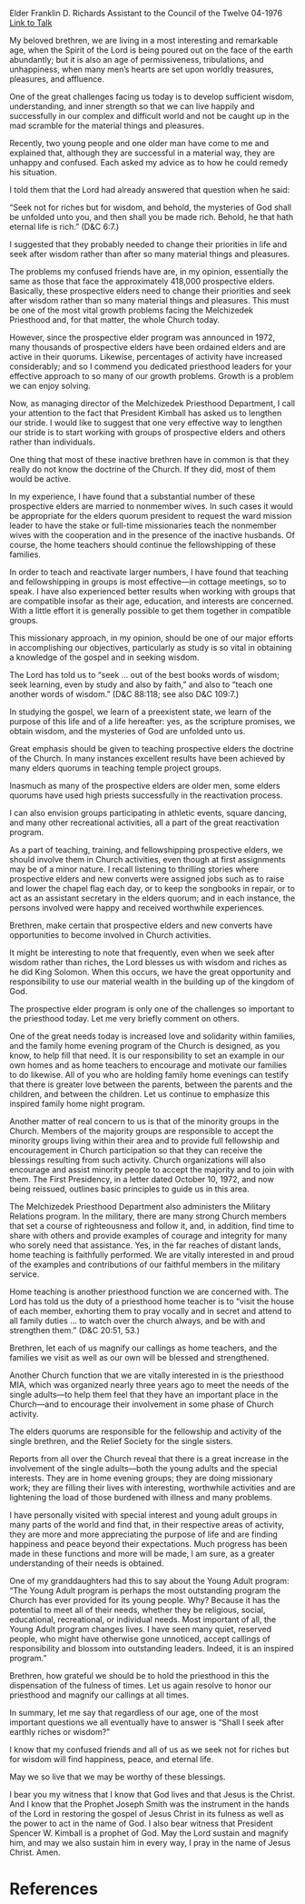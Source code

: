 Elder Franklin D. Richards
Assistant to the Council of the Twelve
04-1976
[Link to Talk](https://www.churchofjesuschrist.org/study/general-conference/1976/04/seek-not-for-riches-but-for-wisdom?lang=eng)

My beloved brethren, we are living in a most interesting and remarkable age, when the Spirit of the Lord is being poured out on the face of the earth abundantly; but it is also an age of permissiveness, tribulations, and unhappiness, when many men’s hearts are set upon worldly treasures, pleasures, and affluence.

One of the great challenges facing us today is to develop sufficient wisdom, understanding, and inner strength so that we can live happily and successfully in our complex and difficult world and not be caught up in the mad scramble for the material things and pleasures.

Recently, two young people and one older man have come to me and explained that, although they are successful in a material way, they are unhappy and confused. Each asked my advice as to how he could remedy his situation.

I told them that the Lord had already answered that question when he said:

“Seek not for riches but for wisdom, and behold, the mysteries of God shall be unfolded unto you, and then shall you be made rich. Behold, he that hath eternal life is rich.” (D&C 6:7.)

I suggested that they probably needed to change their priorities in life and seek after wisdom rather than after so many material things and pleasures.

The problems my confused friends have are, in my opinion, essentially the same as those that face the approximately 418,000 prospective elders. Basically, these prospective elders need to change their priorities and seek after wisdom rather than so many material things and pleasures. This must be one of the most vital growth problems facing the Melchizedek Priesthood and, for that matter, the whole Church today.

However, since the prospective elder program was announced in 1972, many thousands of prospective elders have been ordained elders and are active in their quorums. Likewise, percentages of activity have increased considerably; and so I commend you dedicated priesthood leaders for your effective approach to so many of our growth problems. Growth is a problem we can enjoy solving.

Now, as managing director of the Melchizedek Priesthood Department, I call your attention to the fact that President Kimball has asked us to lengthen our stride. I would like to suggest that one very effective way to lengthen our stride is to start working with groups of prospective elders and others rather than individuals.

One thing that most of these inactive brethren have in common is that they really do not know the doctrine of the Church. If they did, most of them would be active.

In my experience, I have found that a substantial number of these prospective elders are married to nonmember wives. In such cases it would be appropriate for the elders quorum president to request the ward mission leader to have the stake or full-time missionaries teach the nonmember wives with the cooperation and in the presence of the inactive husbands. Of course, the home teachers should continue the fellowshipping of these families.

In order to teach and reactivate larger numbers, I have found that teaching and fellowshipping in groups is most effective—in cottage meetings, so to speak. I have also experienced better results when working with groups that are compatible insofar as their age, education, and interests are concerned. With a little effort it is generally possible to get them together in compatible groups.

This missionary approach, in my opinion, should be one of our major efforts in accomplishing our objectives, particularly as study is so vital in obtaining a knowledge of the gospel and in seeking wisdom.

The Lord has told us to “seek … out of the best books words of wisdom; seek learning, even by study and also by faith,” and also to “teach one another words of wisdom.” (D&C 88:118; see also D&C 109:7.)

In studying the gospel, we learn of a preexistent state, we learn of the purpose of this life and of a life hereafter: yes, as the scripture promises, we obtain wisdom, and the mysteries of God are unfolded unto us.

Great emphasis should be given to teaching prospective elders the doctrine of the Church. In many instances excellent results have been achieved by many elders quorums in teaching temple project groups.

Inasmuch as many of the prospective elders are older men, some elders quorums have used high priests successfully in the reactivation process.

I can also envision groups participating in athletic events, square dancing, and many other recreational activities, all a part of the great reactivation program.

As a part of teaching, training, and fellowshipping prospective elders, we should involve them in Church activities, even though at first assignments may be of a minor nature. I recall listening to thrilling stories where prospective elders and new converts were assigned jobs such as to raise and lower the chapel flag each day, or to keep the songbooks in repair, or to act as an assistant secretary in the elders quorum; and in each instance, the persons involved were happy and received worthwhile experiences.

Brethren, make certain that prospective elders and new converts have opportunities to become involved in Church activities.

It might be interesting to note that frequently, even when we seek after wisdom rather than riches, the Lord blesses us with wisdom and riches as he did King Solomon. When this occurs, we have the great opportunity and responsibility to use our material wealth in the building up of the kingdom of God.

The prospective elder program is only one of the challenges so important to the priesthood today. Let me very briefly comment on others.

One of the great needs today is increased love and solidarity within families, and the family home evening program of the Church is designed, as you know, to help fill that need. It is our responsibility to set an example in our own homes and as home teachers to encourage and motivate our families to do likewise. All of you who are holding family home evenings can testify that there is greater love between the parents, between the parents and the children, and between the children. Let us continue to emphasize this inspired family home night program.

Another matter of real concern to us is that of the minority groups in the Church. Members of the majority groups are responsible to accept the minority groups living within their area and to provide full fellowship and encouragement in Church participation so that they can receive the blessings resulting from such activity. Church organizations will also encourage and assist minority people to accept the majority and to join with them. The First Presidency, in a letter dated October 10, 1972, and now being reissued, outlines basic principles to guide us in this area.

The Melchizedek Priesthood Department also administers the Military Relations program. In the military, there are many strong Church members that set a course of righteousness and follow it, and, in addition, find time to share with others and provide examples of courage and integrity for many who sorely need that assistance. Yes, in the far reaches of distant lands, home teaching is faithfully performed. We are vitally interested in and proud of the examples and contributions of our faithful members in the military service.

Home teaching is another priesthood function we are concerned with. The Lord has told us the duty of a priesthood home teacher is to “visit the house of each member, exhorting them to pray vocally and in secret and attend to all family duties … to watch over the church always, and be with and strengthen them.” (D&C 20:51, 53.)

Brethren, let each of us magnify our callings as home teachers, and the families we visit as well as our own will be blessed and strengthened.

Another Church function that we are vitally interested in is the priesthood MIA, which was organized nearly three years ago to meet the needs of the single adults—to help them feel that they have an important place in the Church—and to encourage their involvement in some phase of Church activity.

The elders quorums are responsible for the fellowship and activity of the single brethren, and the Relief Society for the single sisters.

Reports from all over the Church reveal that there is a great increase in the involvement of the single adults—both the young adults and the special interests. They are in home evening groups; they are doing missionary work; they are filling their lives with interesting, worthwhile activities and are lightening the load of those burdened with illness and many problems.

I have personally visited with special interest and young adult groups in many parts of the world and find that, in their respective areas of activity, they are more and more appreciating the purpose of life and are finding happiness and peace beyond their expectations. Much progress has been made in these functions and more will be made, I am sure, as a greater understanding of their needs is obtained.

One of my granddaughters had this to say about the Young Adult program: “The Young Adult program is perhaps the most outstanding program the Church has ever provided for its young people. Why? Because it has the potential to meet all of their needs, whether they be religious, social, educational, recreational, or individual needs. Most important of all, the Young Adult program changes lives. I have seen many quiet, reserved people, who might have otherwise gone unnoticed, accept callings of responsibility and blossom into outstanding leaders. Indeed, it is an inspired program.”

Brethren, how grateful we should be to hold the priesthood in this the dispensation of the fulness of times. Let us again resolve to honor our priesthood and magnify our callings at all times.

In summary, let me say that regardless of our age, one of the most important questions we all eventually have to answer is “Shall I seek after earthly riches or wisdom?”

I know that my confused friends and all of us as we seek not for riches but for wisdom will find happiness, peace, and eternal life.

May we so live that we may be worthy of these blessings.

I bear you my witness that I know that God lives and that Jesus is the Christ. And I know that the Prophet Joseph Smith was the instrument in the hands of the Lord in restoring the gospel of Jesus Christ in its fulness as well as the power to act in the name of God. I also bear witness that President Spencer W. Kimball is a prophet of God. May the Lord sustain and magnify him, and may we also sustain him in every way, I pray in the name of Jesus Christ. Amen.

# References
